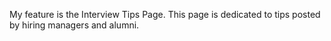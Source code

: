 My feature is the Interview Tips Page. This page is dedicated to tips posted by hiring managers and alumni. 

